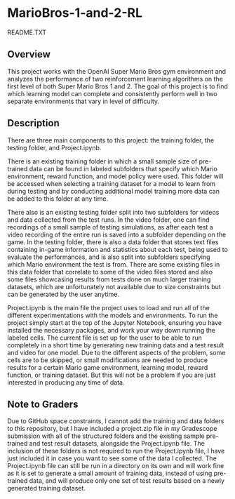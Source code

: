 # MarioBros-1-and-2-RL

README.TXT

## Overview 

This project works with the OpenAI Super Mario Bros gym environment and analyzes the performance of two reinforcement learning algorithms on the first level of both Super Mario Bros 1 and 2. The goal of this project is to find which learning model can complete and consistently perform well in two separate environments that vary in level of difficulty.

## Description 

There are three main components to this project: the training folder, the testing folder, and Project.ipynb. 

There is an existing training folder in which a small sample size of pre-trained data can be found in labeled subfolders that specify which Mario environment, reward function, and model policy were used. This folder will be accessed when selecting a training dataset for a model to learn from during testing and by conducting additional model training more data can be added to this folder at any time. 

There also is an existing testing folder split into two subfolders for videos and data collected from the test runs. In the video folder, one can find recordings of a small sample of testing simulations, as after each test a video recording of the entire run is saved into a subfolder depending on the game. In the testing folder, there is also a data folder that stores text files containing in-game information and statistics about each test, being used to evaluate the performances, and is also split into subfolders specifying which Mario environment the test is from. There are some existing files in this data folder that correlate to some of the video files stored and also some files showcasing results from tests done on much larger training datasets, which are unfortunately not available due to size constraints but can be generated by the user anytime. 

Project.ipynb is the main file the project uses to load and run all of the different experimentations with the models and environments. To run the project simply start at the top of the Jupyter Notebook, ensuring you have installed the necessary packages, and work your way down running the labeled cells. The current file is set up for the user to be able to run completely in a short time by generating new training data and a test result and video for one model. Due to the different aspects of the problem, some cells are to be skipped, or small modifications are needed to produce results for a certain Mario game environment, learning model, reward function, or training dataset. But this will not be a problem if you are just interested in producing any time of data. 

## Note to Graders

Due to GitHub space constraints, I cannot add the training and data folders to this repository, but I have included a project.zip file in my Gradescope submission with all of the structured folders and the existing sample pre-trained and test result datasets, alongside the Project.ipynb file. The inclusion of these folders is not required to run the Project.ipynb file, I have just included it in case you want to see some of the data I collected. The Project.ipynb file can still be run in a directory on its own and will work fine as it is set to generate a small amount of training data, instead of using pre-trained data, and will produce only one set of test results based on a newly generated training dataset. 
